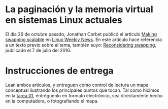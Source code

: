 # La paginación y la memoria virtual en sistemas Linux actuales

El día 26 de octubre pasado, Jonathan Corbet publicó el artículo
[Making swapping scalable](https://lwn.net/SubscriberLink/704478/ae529cd5fa58e211/)
en [Linux Weekly News](https://lwn.net). En este artículo hace
referencia a un texto previo sobre el tema, también suyo:
[Reconsidering swapping](https://lwn.net/Articles/690079/), publicado
el 7 de julio del 2016.

# Instrucciones de entrega

Lean ambos artículos, y entreguen como control de lectura un mapa
conceptual ilustrando los principales puntos que tocan. Tal como
hicimos en la [tarea 01](../01/README.md), entréguenlo en formato
electrónico, sea directamente hecho en la computadora, o fotografiando
el mapa.
